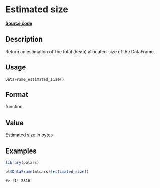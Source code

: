 

# Estimated size

[**Source code**](https://github.com/pola-rs/r-polars/tree/97c09bc0a6fc3d166744dbddd037b49e8d8fc6c2/R/after-wrappers.R#L20)

## Description

Return an estimation of the total (heap) allocated size of the
DataFrame.

## Usage

<pre><code class='language-R'>DataFrame_estimated_size()
</code></pre>

## Format

function

## Value

Estimated size in bytes

## Examples

``` r
library(polars)

pl$DataFrame(mtcars)$estimated_size()
```

    #> [1] 2816
